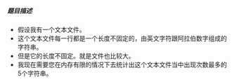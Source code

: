 ##### 题目描述
- 假设我有一个文本文件。
- 这个文本文件每一行都是一个长度不固定的，由英文字符跟阿拉伯数字组成的字符串。
- 但是它的长度不固定。就是文件也比较大。
- 我现在需要您在内存有限的情况下去统计出这个文本文件当中出现次数最多的5个字符串。
##### 